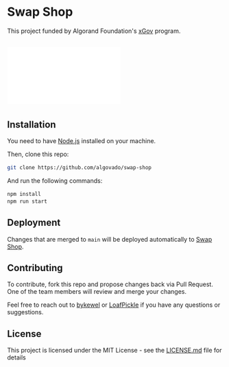 # Swap Shop

This project funded by Algorand Foundation's [xGov](https://xgov.algorand.foundation) program.

![af](public/images/af_logo.svg)
----------

## Installation

You need to have [Node.js](https://nodejs.org/en/) installed on your machine.  

Then, clone this repo:

```bash
git clone https://github.com/algovado/swap-shop
```

And run the following commands:

```bash
npm install
npm run start
```

## Deployment

Changes that are merged to `main` will be deployed automatically to [Swap Shop](https://shop.thurstober.com/).

## Contributing

To contribute, fork this repo and propose changes back via Pull Request.  One of the team members will review and merge your changes.  

Feel free to reach out to [bykewel](https://twitter.com/cryptolews) or [LoafPickle](https://twitter.com/LoafPickle) if you have any questions or suggestions.

## License

This project is licensed under the MIT License - see the [LICENSE.md](LICENSE.md) file for details
